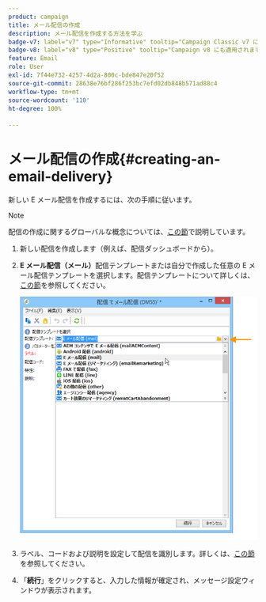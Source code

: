 ```yaml
---
product: campaign
title: メール配信の作成
description: メール配信を作成する方法を学ぶ
badge-v7: label="v7" type="Informative" tooltip="Campaign Classic v7 に適用されます"
badge-v8: label="v8" type="Positive" tooltip="Campaign v8 にも適用されます"
feature: Email
role: User
exl-id: 7f44e732-4257-4d2a-800c-bde847e20f52
source-git-commit: 28638e76bf286f253bc7efd02db848b571ad88c4
workflow-type: tm+mt
source-wordcount: '110'
ht-degree: 100%

---
```


# メール配信の作成{#creating-an-email-delivery}

新しい E メール配信を作成するには、次の手順に従います。

>[!NOTE]
>
>配信の作成に関するグローバルな概念については、[この節](steps-about-delivery-creation-steps.md)で説明しています。

1. 新しい配信を作成します（例えば、配信ダッシュボードから）。
1. **E メール配信（メール）**&#x200B;配信テンプレートまたは自分で作成した任意の E メール配信テンプレートを選択します。配信テンプレートについて詳しくは、[この節](about-templates.md)を参照してください。

   ![](assets/s_ncs_user_wizard_email01_1.png)

1. ラベル、コードおよび説明を設定して配信を識別します。詳しくは、[この節](steps-create-and-identify-the-delivery.md#identifying-the-delivery)を参照してください。
1. 「**続行**」をクリックすると、入力した情報が確定され、メッセージ設定ウィンドウが表示されます。
